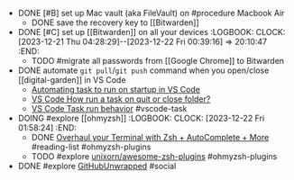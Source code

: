- DONE [#B] set up Mac vault (aka FileVault) on #procedure Macbook Air
	- DONE save the recovery key to [[Bitwarden]]
- DONE [#C] set up [[Bitwarden]] on all your devices
  :LOGBOOK:
  CLOCK: [2023-12-21 Thu 04:28:29]--[2023-12-22 Fri 00:39:16] =>  20:10:47
  :END:
	- TODO #migrate all passwords from [[Google Chrome]] to Bitwarden
- DONE automate `git pull`/`git push` command when you open/close [[digital-garden]] in VS Code
	- [Automating task to run on startup in VS Code](https://sdivakarrajesh.medium.com/automating-task-to-run-on-startup-in-vscode-fe30d7f99454)
	- [VS Code How run a task on quit or close folder?](https://stackoverflow.com/a/77058296/7753274)
	- [VS Code Task run behavior](https://code.visualstudio.com/docs/editor/tasks#_run-behavior) #vscode-task
- DOING #explore [[ohmyzsh]]
  :LOGBOOK:
  CLOCK: [2023-12-22 Fri 01:58:24]
  :END:
	- DONE [Overhaul your Terminal with Zsh + AutoComplete + More](https://timjames.dev/blog/overhaul-your-terminal-with-zsh-plugins-more-3oag) #reading-list #ohmyzsh-plugins
	- TODO #explore [unixorn/awesome-zsh-plugins](https://github.com/unixorn/awesome-zsh-plugins) #ohmyzsh-plugins
- DONE #explore [GitHubUnwrapped](https://githubunwrapped.com/) #social